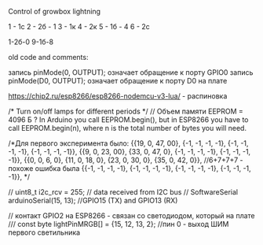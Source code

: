 Control of growbox lightning


1 - 1c
2 - 2б - 1
3 - 1к
4 - 2к
5 - 1б - 4
6 - 2с


1-2б-0
9-1б-8


old code and comments:

запись pinMode(0, OUTPUT); означает обращение к порту GPIO0
запись pinMode(D0, OUTPUT); означает обращение к порту D0 на плате


https://chip2.ru/esp8266/esp8266-nodemcu-v3-lua/ - распиновка

/* Turn on/off lamps for different periods
 */
// Объем памяти EEPROM = 4096 Б ? In Arduino you call EEPROM.begin(), but in ESP8266 you have to call EEPROM.begin(n), where n is the total number of bytes you will need.


/*Для первого эксперимента было:
{{19, 0, 47, 00}, {-1, -1, -1, -1}, {-1, -1, -1, -1}, {-1, -1, -1, -1}},
    {{9, 0, 23, 00}, {33, 0, 47, 0}, {-1, -1, -1, -1}, {-1, -1, -1, -1}},
    {{0, 0, 6, 0}, {11, 0, 18, 0}, {23, 0, 30, 0}, {35, 0, 42, 0}}, //6+7+7+7 - похоже ошибка была
    {{-1, -1, -1, -1}, {-1, -1, -1, -1}, {-1, -1, -1, -1}, {-1, -1, -1, -1}},
*/

// uint8_t i2c_rcv = 255; // data received from I2C bus
// SoftwareSerial arduinoSerial(15, 13); //GPIO15 (TX) and GPIO13 (RX)

// контакт GPIO2 на ESP8266  - cвязан со светодиодом, который на плате
/// const byte lightPinMRGB[] = {15, 12, 13, 2}; //пин 0 - выход ШИМ первого светильника

